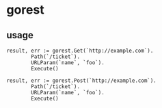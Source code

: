 # gorest

## usage
```$xslt
result, err := gorest.Get(`http://example.com`).
		Path(`/ticket`).
		URLParam(`name`, `foo`).
		Execute()
```


```$xslt
result, err := gorest.Post(`http://example.com`).
		Path(`/ticket`).
		URLParam(`name`, `foo`).
		Execute()
```
